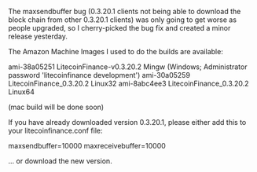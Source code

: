 The maxsendbuffer bug (0.3.20.1 clients not being able to download the block chain from other 0.3.20.1 clients) was only going to get
worse as people upgraded, so I cherry-picked the bug fix and created a minor release yesterday.

The Amazon Machine Images I used to do the builds are available:

  ami-38a05251   LitecoinFinance-v0.3.20.2 Mingw    (Windows; Administrator password 'litecoinfinance development')
  ami-30a05259   LitecoinFinance_0.3.20.2 Linux32
  ami-8abc4ee3   LitecoinFinance_0.3.20.2 Linux64

(mac build will be done soon)

If you have already downloaded version 0.3.20.1, please either add this to your litecoinfinance.conf file:

  maxsendbuffer=10000
  maxreceivebuffer=10000

... or download the new version.
